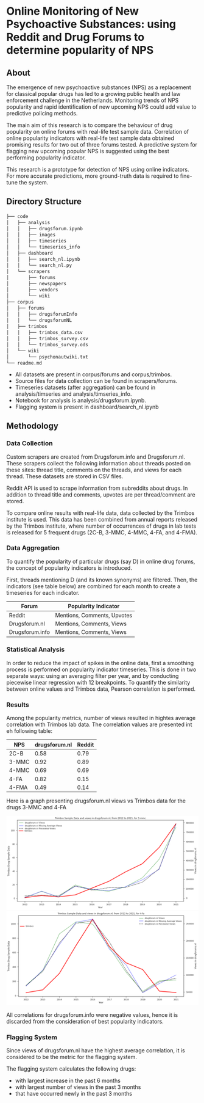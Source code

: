 # Online Monitoring of New Psychoactive Substances: using Reddit and Drug Forums to determine popularity of NPS

## About
The emergence of new psychoactive substances (NPS) as a replacement for classical popular drugs has led to a growing public health and law enforcement challenge in the Netherlands. Monitoring trends of NPS popularity and rapid identification of new upcoming NPS could add value to predictive policing methods.

The main aim of this research is to compare the behaviour of drug popularity on online forums with real-life test sample data. Correlation of online popularity indicators with real-life test sample data obtained promising results for two out of three forums tested. A predictive system for flagging new upcoming popular NPS is suggested using the best performing popularity indicator.

This research is a prototype for detection of NPS using online indicators. For more accurate predictions, more ground-truth data is required to fine-tune the system.

## Directory Structure

```
├── code
│   ├── analysis
│   │   ├── drugsforum.ipynb
│   │   ├── images
│   │   ├── timeseries
│   │   └── timeseries_info
│   ├── dashboard
│   │   ├── search_nl.ipynb
│   │   └── search_nl.py
│   └── scrapers
│       ├── forums
│       ├── newspapers
│       ├── vendors
│       └── wiki
├── corpus
│   ├── forums
│   │   ├── drugsforumInfo
│   │   └── drugsforumNL
│   ├── trimbos
│   │   ├── trimbos_data.csv
│   │   ├── trimbos_survey.csv
│   │   └── trimbos_survey.ods
│   └── wiki
│       └── psychonautwiki.txt
└── readme.md
```

* All datasets are present in corpus/forums and corpus/trimbos.
* Source files for data collection can be found in scrapers/forums.
* Timeseries datasets (after aggregation) can be found in analysis/timseries and analysis/timseries_info.
* Notebook for analysis is analysis/drugsforum.ipynb.
* Flagging system is present in dashboard/search_nl.ipynb


## Methodology

### Data Collection
Custom scrapers are created from Drugsforum.info and Drugsforum.nl. These scrapers collect the following information about threads posted on these sites: thread title, comments on the threads, and views for each thread. These datasets are stored in CSV files.

Reddit API is used to scrape information from subreddits about drugs. In addition to thread title and comments, upvotes are per thread/comment are stored.

To compare online results with real-life data, data collected by the Trimbos institute is used. This data has been combined from annual reports released by the Trimbos institute, where number of occurrences of drugs in lab tests is released for 5 frequent drugs (2C-B, 3-MMC, 4-MMC, 4-FA, and 4-FMA).

### Data Aggregation

To quantify the popularity of particular drugs (say D) in online drug forums, the concept of popularity indicators is introduced.

First, threads mentioning D (and its known synonyms) are filtered. Then, the indicators (see table below) are combined for each month to create a timeseries for each indicator.

|Forum|Popularity Indicator|
|-----|------|
|Reddit|Mentions, Comments, Upvotes|
|Drugsforum.nl|Mentions, Comments, Views|
|Drugsforum.info|Mentions, Comments, Views|

### Statistical Analysis
In order to reduce the impact of spikes in the online data, first a smoothing process is performed on popularity indicator timeseries. This is done in two separate ways: using an averaging filter per year, and by conducting piecewise linear regression with 12 breakpoints. To quantify the similarity between online values and Trimbos data, Pearson correlation is performed.

### Results
Among the popularity metrics, number of views resulted in hightes average correlation with Trimbos lab data. The correlation values are presented int eh following table:

| NPS      | drugsforum.nl | Reddit |
| ----------- | ----------- | ---- |
|2C-B|0.58|0.79|
|3-MMC|0.92|0.89|
|4-MMC|0.69|0.69|
|4-FA|0.82|0.15|
|4-FMA|0.49|0.14|

Here is a graph presenting drugsforum.nl views vs Trimbos data for the drugs 3-MMC and 4-FA

![3-mmc views graph](./code/analysis/images/3-mmc-views.png)
![3-mmc views graph](./code/analysis/images/4-fa-views.png)

All correlations for drugsforum.info were negative values, hence it is discarded from the consideration of best popularity indicators.

### Flagging System
Since views of drugsforum.nl have the highest average correlation, it is considered to be the metric for the flagging system.

The flagging system calculates the following drugs:
* with largest increase in the past 6 months
* with largest number of views in the past 3 months
* that have occurred newly in the past 3 months
